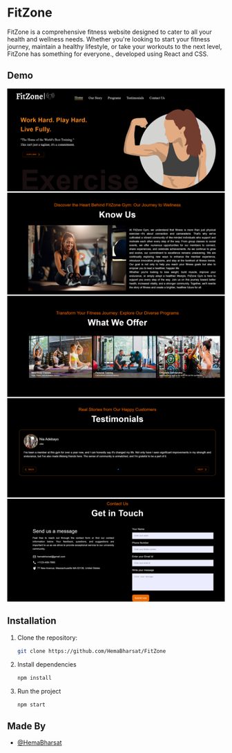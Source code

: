 # FitZone

FitZone is a comprehensive fitness website designed to cater to all your health and wellness needs. Whether you're looking to start your fitness journey, maintain a healthy lifestyle, or take your workouts to the next level, FitZone has something for everyone., developed using React and CSS.

## Demo

![Hero-section](image.png)
![Know-Us](image-1.png)
![programs](image-2.png)
![Reviews](image-3.png)
![Footer](image-4.png)

## Installation

1. Clone the repository:

   ```bash
   git clone https://github.com/HemaBharsat/FitZone
   ```

2. Install dependencies

   ```bash
   npm install
   ```

3. Run the project

   ```bash
   npm start
   ```

## Made By

- [@HemaBharsat](https://github.com/HemaBharsat)

